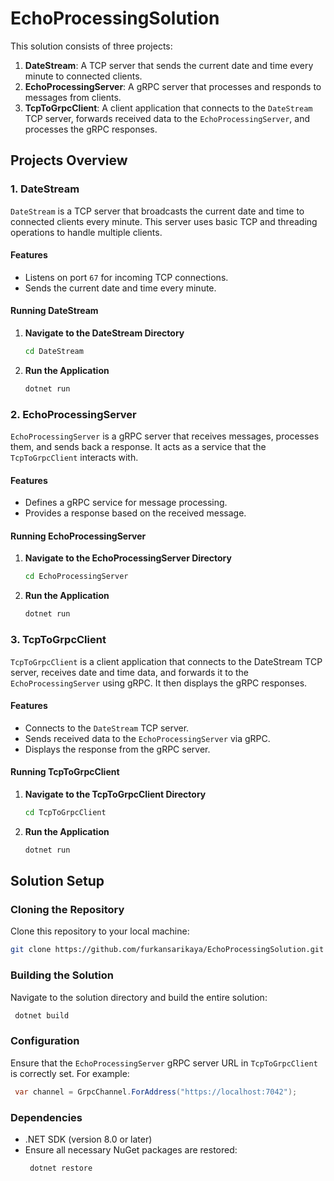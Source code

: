 # EchoProcessingSolution

This solution consists of three projects:

1. **DateStream**: A TCP server that sends the current date and time every minute to connected clients.
2. **EchoProcessingServer**: A gRPC server that processes and responds to messages from clients.
3. **TcpToGrpcClient**: A client application that connects to the `DateStream` TCP server, forwards received data to the `EchoProcessingServer`, and processes the gRPC responses.

## Projects Overview

### 1. DateStream

`DateStream` is a TCP server that broadcasts the current date and time to connected clients every minute. This server uses basic TCP and threading operations to handle multiple clients.

#### Features

- Listens on port `67` for incoming TCP connections.
- Sends the current date and time every minute.

#### Running DateStream

1. **Navigate to the DateStream Directory**

   ```sh
   cd DateStream

2. **Run the Application**

   ```sh
   dotnet run

### 2. EchoProcessingServer
`EchoProcessingServer` is a gRPC server that receives messages, processes them, and sends back a response. It acts as a service that the `TcpToGrpcClient` interacts with.

#### Features

- Defines a gRPC service for message processing.
- Provides a response based on the received message.

#### Running EchoProcessingServer

1. **Navigate to the EchoProcessingServer Directory**

   ```sh
   cd EchoProcessingServer

2. **Run the Application**

   ```sh
   dotnet run

### 3. TcpToGrpcClient
`TcpToGrpcClient` is a client application that connects to the DateStream TCP server, receives date and time data, and forwards it to the `EchoProcessingServer` using gRPC. It then displays the gRPC responses.

#### Features

- Connects to the `DateStream` TCP server.
- Sends received data to the `EchoProcessingServer` via gRPC.
- Displays the response from the gRPC server.

#### Running TcpToGrpcClient

1. **Navigate to the TcpToGrpcClient Directory**

   ```sh
   cd TcpToGrpcClient

2. **Run the Application**

   ```sh
   dotnet run

## Solution Setup

### Cloning the Repository
Clone this repository to your local machine:
   ```sh
   git clone https://github.com/furkansarikaya/EchoProcessingSolution.git
  ```

### Building the Solution
Navigate to the solution directory and build the entire solution:
   ```sh
    dotnet build
  ```

### Configuration
Ensure that the `EchoProcessingServer` gRPC server URL in `TcpToGrpcClient` is correctly set.
For example:

   ```csharp
    var channel = GrpcChannel.ForAddress("https://localhost:7042");
  ```

### Dependencies
- .NET SDK (version 8.0 or later)
- Ensure all necessary NuGet packages are restored:
   ```sh
    dotnet restore
  ```